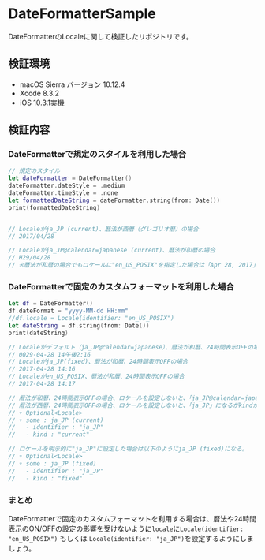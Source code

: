 # DateFormatterSample
DateFormatterのLocaleに関して検証したリポジトリです。

## 検証環境
- macOS Sierra バージョン 10.12.4
- Xcode 8.3.2
- iOS 10.3.1実機

## 検証内容

### DateFormatterで規定のスタイルを利用した場合

``` swift
// 規定のスタイル
let dateFormatter = DateFormatter()
dateFormatter.dateStyle = .medium
dateFormatter.timeStyle = .none
let formattedDateString = dateFormatter.string(from: Date())
print(formattedDateString)


// Localeがja_JP (current)、暦法が西暦（グレゴリオ暦）の場合
// 2017/04/28

// Localeがja_JP@calendar=japanese (current)、暦法が和暦の場合
// H29/04/28
// ※暦法が和暦の場合でもロケールに"en_US_POSIX"を指定した場合は「Apr 28, 2017」になる
```

### DateFormatterで固定のカスタムフォーマットを利用した場合

``` swift
let df = DateFormatter()
df.dateFormat = "yyyy-MM-dd HH:mm"
//df.locale = Locale(identifier: "en_US_POSIX")
let dateString = df.string(from: Date())
print(dateString)

// Localeがデフォルト（ja_JP@calendar=japanese）、暦法が和暦、24時間表示OFFの場合
// 0029-04-28 14午後2:16
// Localeがja_JP(fixed)、暦法が和暦、24時間表示OFFの場合
// 2017-04-28 14:16
// Localeがen_US_POSIX、暦法が和暦、24時間表示OFFの場合
// 2017-04-28 14:17

// 暦法が和暦、24時間表示OFFの場合、ロケールを設定しないと、「ja_JP@calendar=japanese」になる
// 暦法が西暦、24時間表示OFFの場合、ロケールを設定しないと、「ja_JP」になるがkindがcurrentのため、「2017-04-28 14午後2:20」のような表示になってしまう。
// ▿ Optional<Locale>
// ▿ some : ja_JP (current)
//   - identifier : "ja_JP"
//   - kind : "current"

// ロケールを明示的に"ja_JP"に設定した場合は以下のようにja_JP (fixed)になる。
// ▿ Optional<Locale>
// ▿ some : ja_JP (fixed)
//   - identifier : "ja_JP"
//   - kind : "fixed"
```

### まとめ
DateFormatterで固定のカスタムフォーマットを利用する場合は、暦法や24時間表示のON/OFFの設定の影響を受けないように`locale`に`Locale(identifier: "en_US_POSIX")` もしくは `Locale(identifier: "ja_JP")`を設定するようにしましょう。

